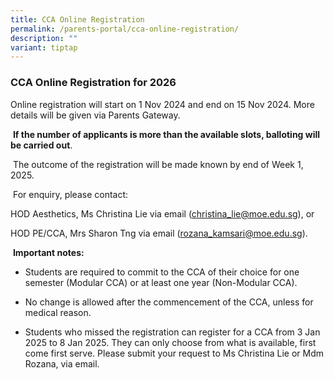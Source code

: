 ```yaml
---
title: CCA Online Registration
permalink: /parents-portal/cca-online-registration/
description: ""
variant: tiptap
---
```

<h3><strong>CCA Online Registration for 2026</strong></h3>
<p></p>
<p>Online registration will start on 1 Nov 2024 and end on 15 Nov 2024. More
details will be given via Parents Gateway.</p>
<p>&nbsp;<strong>If the number of applicants is more than the available slots, balloting will be carried out</strong>.</p>
<p>&nbsp;The outcome of the registration will be made known by end of Week
1, 2025.</p>
<p>&nbsp;For enquiry, please contact:</p>
<p>HOD Aesthetics, Ms Christina Lie via email (<a href="mailto:christina_lie@moe.edu.sg" rel="noopener noreferrer nofollow" target="_blank">christina_lie@moe.edu.sg</a>), or</p>
<p>HOD PE/CCA, Mrs Sharon Tng via email (<a href="mailto:rozana_kamsari@moe.edu.sg" rel="noopener noreferrer nofollow" target="_blank">rozana_kamsari@moe.edu.sg</a>).</p>
<p>&nbsp;<strong>Important notes:</strong>
</p>
<ul data-tight="true" class="tight">
<li>
<p>Students are required to commit to the CCA of their choice for one semester
(Modular CCA) or at least one year (Non-Modular CCA).</p>
</li>
<li>
<p>No change is allowed after the commencement of the CCA, unless for medical
reason.</p>
</li>
<li>
<p>Students who missed the registration can register for a CCA from 3 Jan
2025 to 8 Jan 2025. They can only choose from what is available, first
come first serve. Please submit your request to Ms Christina Lie or Mdm
Rozana, via email.</p>
</li>
</ul>
<p></p>